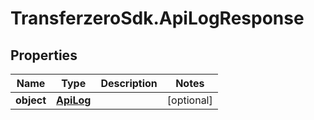 # TransferzeroSdk.ApiLogResponse

## Properties

Name | Type | Description | Notes
------------ | ------------- | ------------- | -------------
**object** | [**ApiLog**](ApiLog.md) |  | [optional] 


